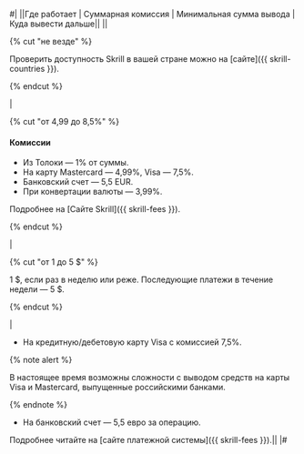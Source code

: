 #|
||Где работает | Суммарная комиссия | Минимальная сумма вывода | Куда вывести дальше||
||

{% cut "не везде" %}

Проверить доступность Skrill в вашей стране можно на [сайте]({{ skrill-countries }}).

{% endcut %}

 | 

{% cut "от 4,99 до 8,5%" %}

#### Комиссии

- Из Толоки — 1% от суммы.
- На карту Mastercard — 4,99%, Visa — 7,5%.
- Банковский счет — 5,5 EUR.
- При конвертации валюты — 3,99%.

Подробнее на [Сайте Skrill]({{ skrill-fees }}).

{% endcut %} 

| 

{% cut "от 1 до 5 $" %}

1 \$, если раз в неделю или реже. Последующие платежи в течение недели — 5 \$.

{% endcut %} 

|
 - На кредитную/дебетовую карту Visa с комиссией 7,5%.
    
  {% note alert %}
    
  В настоящее время возможны сложности с выводом средств на карты Visa и Mastercard, выпущенные российскими банками.
    
  {% endnote %}
    
- На банковский счет — 5,5 евро за операцию.
    

Подробнее читайте на [сайте платежной системы]({{ skrill-fees }}).||
|#
